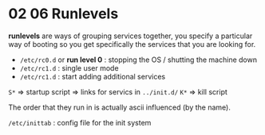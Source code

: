 # 02 06 Runlevels

**runlevels** are ways of grouping services together, you specify a particular way of booting so you get specifically the services that you are looking for.

- `/etc/rc0.d` or **run level 0** : stopping the OS / shutting the machine down
- `/etc/rc1.d` : single user mode
- `/etc/rc1.d` : start adding additional services

`S*` => startup script => links for servics in `../init.d/`
`K*` => kill script

The order that they run in is actually ascii influenced (by the name).

`/etc/inittab` : config file for the init system

[comment]: <> (as we go up in run levels)